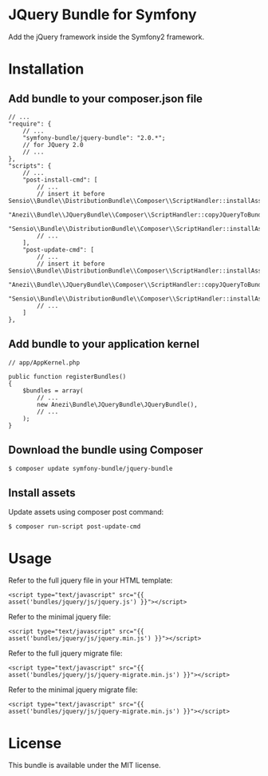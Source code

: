 JQuery Bundle for Symfony
=========================

Add the jQuery framework inside the Symfony2 framework.

Installation
============

Add bundle to your composer.json file
-------------------------------------

    // ...
    "require": {
        // ...
        "symfony-bundle/jquery-bundle": "2.0.*";
        // for JQuery 2.0
        // ...
    },
    "scripts": {
        // ...
        "post-install-cmd": [
            // ...
            // insert it before Sensio\\Bundle\\DistributionBundle\\Composer\\ScriptHandler::installAssets
            "Anezi\\Bundle\\JQueryBundle\\Composer\\ScriptHandler::copyJQueryToBundle",
            "Sensio\\Bundle\\DistributionBundle\\Composer\\ScriptHandler::installAssets",
            // ...
        ],
        "post-update-cmd": [
            // ...
            // insert it before Sensio\\Bundle\\DistributionBundle\\Composer\\ScriptHandler::installAssets
            "Anezi\\Bundle\\JQueryBundle\\Composer\\ScriptHandler::copyJQueryToBundle",
            "Sensio\\Bundle\\DistributionBundle\\Composer\\ScriptHandler::installAssets",
            // ...
        ]
    },

Add bundle to your application kernel
-------------------------------------

    // app/AppKernel.php
    
    public function registerBundles()
    {
        $bundles = array(
            // ...
            new Anezi\Bundle\JQueryBundle\JQueryBundle(),
            // ...
        );
    }

Download the bundle using Composer
---------------------------------

    $ composer update symfony-bundle/jquery-bundle
    
Install assets
--------------

Update assets using composer post command:

    $ composer run-script post-update-cmd

Usage
=====

Refer to the full jquery file in your HTML template:

    <script type="text/javascript" src="{{ asset('bundles/jquery/js/jquery.js') }}"></script>

Refer to the minimal jquery file:

    <script type="text/javascript" src="{{ asset('bundles/jquery/js/jquery.min.js') }}"></script>

Refer to the full jquery migrate file:

    <script type="text/javascript" src="{{ asset('bundles/jquery/js/jquery-migrate.min.js') }}"></script>

Refer to the minimal jquery migrate file:

    <script type="text/javascript" src="{{ asset('bundles/jquery/js/jquery-migrate.min.js') }}"></script>

License
=======

This bundle is available under the MIT license.
